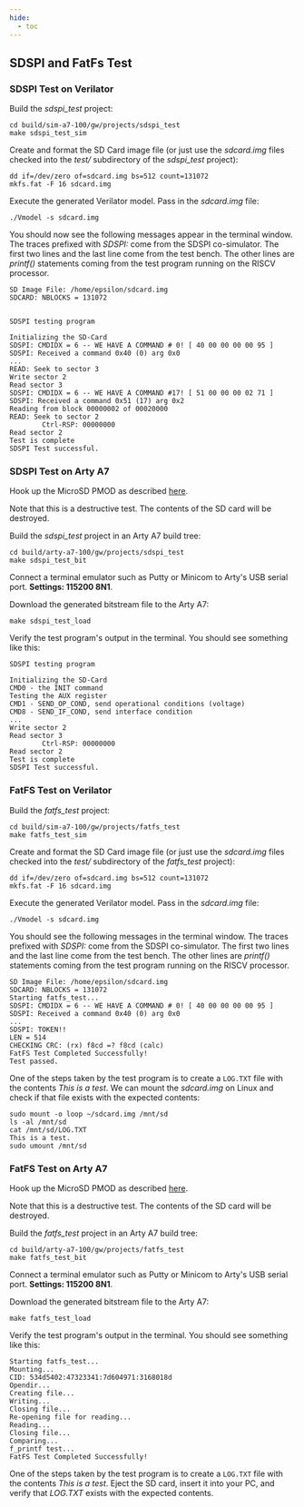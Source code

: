 ```yaml
---
hide:
  - toc
---
```


## SDSPI and FatFs Test

### SDSPI Test on Verilator

Build the *sdspi_test* project:

```
cd build/sim-a7-100/gw/projects/sdspi_test
make sdspi_test_sim
```

Create and format the SD Card image file (or just use the *sdcard.img* files checked into the *test/* subdirectory of the *sdspi_test* project):

```
dd if=/dev/zero of=sdcard.img bs=512 count=131072
mkfs.fat -F 16 sdcard.img
```

Execute the generated Verilator model. Pass in the *sdcard.img* file:

```
./Vmodel -s sdcard.img
```

You should now see the following messages appear in the terminal window. The traces prefixed with *SDSPI:* come from the SDSPI co-simulator. The first two lines and the last line come from the test bench. The other lines are *printf()* statements coming from the test program running on the RISCV processor.

```
SD Image File: /home/epsilon/sdcard.img
SDCARD: NBLOCKS = 131072


SDSPI testing program

Initializing the SD-Card
SDSPI: CMDIDX = 6 -- WE HAVE A COMMAND # 0! [ 40 00 00 00 00 95 ]
SDSPI: Received a command 0x40 (0) arg 0x0
...
READ: Seek to sector 3
Write sector 2
Read sector 3
SDSPI: CMDIDX = 6 -- WE HAVE A COMMAND #17! [ 51 00 00 00 02 71 ]
SDSPI: Received a command 0x51 (17) arg 0x2
Reading from block 00000002 of 00020000
READ: Seek to sector 2
		Ctrl-RSP: 00000000
Read sector 2
Test is complete
SDSPI Test successful.
```

### SDSPI Test on Arty A7

Hook up the MicroSD PMOD as described [here](pmods.md#microsd-pmod).

Note that this is a destructive test. The contents of the SD card will be destroyed.

Build the *sdspi_test* project in an Arty A7 build tree:

```
cd build/arty-a7-100/gw/projects/sdspi_test
make sdspi_test_bit
```

Connect a terminal emulator such as Putty or Minicom to Arty's USB serial port. **Settings: 115200 8N1**.

Download the generated bitstream file to the Arty A7:

```
make sdspi_test_load
```

Verify the test program's output in the terminal. You should see something like this:

```
SDSPI testing program

Initializing the SD-Card
CMD0 - the INIT command
Testing the AUX register
CMD1 - SEND_OP_COND, send operational conditions (voltage)
CMD8 - SEND_IF_COND, send interface condition
...
Write sector 2
Read sector 3
		Ctrl-RSP: 00000000
Read sector 2
Test is complete
SDSPI Test successful.
```

### FatFS Test on Verilator

Build the *fatfs_test* project:

```
cd build/sim-a7-100/gw/projects/fatfs_test
make fatfs_test_sim
```

Create and format the SD Card image file (or just use the *sdcard.img* files checked into the *test/* subdirectory of the *fatfs_test* project):

```
dd if=/dev/zero of=sdcard.img bs=512 count=131072
mkfs.fat -F 16 sdcard.img
```

   Execute the generated Verilator model. Pass in the *sdcard.img* file:

```
./Vmodel -s sdcard.img
```

You should see the following messages in the terminal window. The traces prefixed with *SDSPI:* come from the SDSPI co-simulator. The first two lines and the last line come from the test bench. The other lines are *printf()* statements coming from the test program running on the RISCV processor.

```
SD Image File: /home/epsilon/sdcard.img
SDCARD: NBLOCKS = 131072
Starting fatfs_test...
SDSPI: CMDIDX = 6 -- WE HAVE A COMMAND # 0! [ 40 00 00 00 00 95 ]
SDSPI: Received a command 0x40 (0) arg 0x0
...
SDSPI: TOKEN!!
LEN = 514
CHECKING CRC: (rx) f8cd =? f8cd (calc)
FatFS Test Completed Successfully!
Test passed.
```

One of the steps taken by the test program is to create a `LOG.TXT` file with the contents *This is a test*. We can mount the *sdcard.img* on Linux and check if that file exists with the expected contents:

```
sudo mount -o loop ~/sdcard.img /mnt/sd
ls -al /mnt/sd
cat /mnt/sd/LOG.TXT
This is a test.
sudo umount /mnt/sd
```

### FatFS Test on Arty A7

Hook up the MicroSD PMOD as described [here](pmods.md#microsd-pmod).

Note that this is a destructive test. The contents of the SD card will be destroyed.

Build the *fatfs_test* project in an Arty A7 build tree:

```
cd build/arty-a7-100/gw/projects/fatfs_test
make fatfs_test_bit
```

Connect a terminal emulator such as Putty or Minicom to Arty's USB serial port. **Settings: 115200 8N1**.

Download the generated bitstream file to the Arty A7:

```
make fatfs_test_load
```

Verify the test program's output in the terminal. You should see something like this:

```
Starting fatfs_test...
Mounting...
CID: 534d5402:47323341:7d604971:3168018d
Opendir...
Creating file...
Writing...
Closing file...
Re-opening file for reading...
Reading...
Closing file...
Comparing...
f_printf test...
FatFS Test Completed Successfully!
```

One of the steps taken by the test program is to create a `LOG.TXT` file with the contents *This is a test*. Eject the SD card, insert it into your PC, and verify that *LOG.TXT* exists with the expected contents.

&nbsp;
